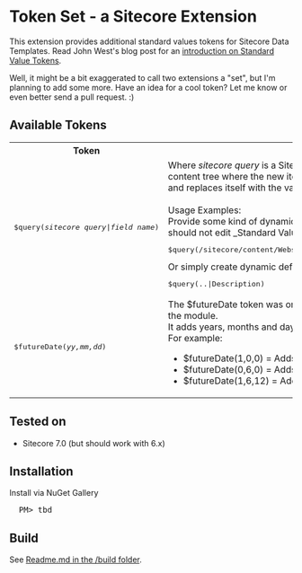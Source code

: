 # Token Set - a Sitecore Extension

This extension provides additional standard values tokens for Sitecore Data Templates. Read John West's blog post for an [introduction on Standard Value Tokens](http://www.sitecore.net/Community/Technical-Blogs/John-West-Sitecore-Blog/Posts/2012/05/Expand-Standard-Values-Tokens-in-Existing-Items-with-the-Sitecore-ASPNET-CMS.aspx).

Well, it might be a bit exaggerated to call two extensions a "set", but I'm planning to add some more. Have an idea for a cool token? Let me know or even better send a pull request. :)


## Available Tokens
<table>
<tr>
  <th>Token</th>
  <th>Description</th>
</tr>
<tr>
  <td><pre>$query(<i>sitecore&nbsp;query</i>|<i>field&nbsp;name</i>)</pre></td>
  <td>
  Where <i>sitecore query</i> is a Sitecore query, executed relative to the position in the content tree where the new item is created. The token takes the first item in the result and replaces itself with the value of <i>field name</i>.<br><br>
  Usage Examples:<br>
  Provide some kind of dynamic default values authors can manage (nope, Authors should not edit _Standard Values templates):
  <pre>$query(/sitecore/content/Website/Config//*[@@name="Default config"]|Default Title)</pre>
  Or simply create dynamic defaults by copying the content from a parent items field.
<pre>$query(..|Description)</pre>
  </td>
</th>
<tr>
  <td><pre>$futureDate(<i>yy,mm,dd</i>)</pre></td>
  <td>The $futureDate token was originally created by <a href="https://twitter.com/briancaos">@briancaos</a> but slightly rewritten for the module.<br>
  It adds years, months and days to the date of the item creation.<br>
  For example:
  <ul>
   <li>$futureDate(1,0,0)   = Adds Now + 1 year</li>
   <li>$futureDate(0,6,0)   = Adds Now + 6 months</li>
   <li>$futureDate(1,6,12)  = Adds Now + 1 year, 6 months, 12 days</li>
  </ul>
  </td>
</tr>
</tr>
</table>

## Tested on
* Sitecore 7.0 (but should work with 6.x)

## Installation 
Install via NuGet Gallery
<pre>
  PM> tbd
</pre>

## Build
See [Readme.md in the /build folder](https://github.com/retohugi/SitecoreExtensions/blob/master/build/readme.md).

